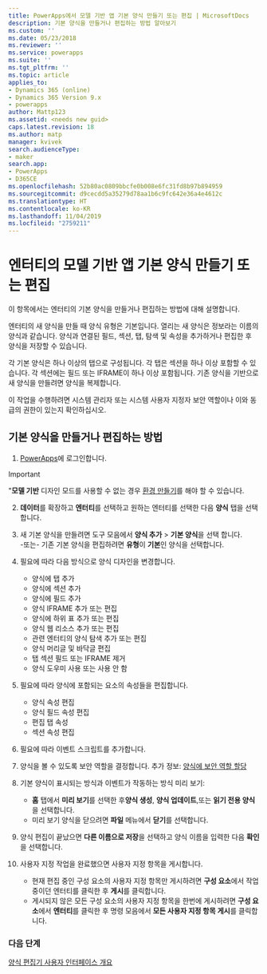 ```yaml
---
title: PowerApps에서 모델 기반 앱 기본 양식 만들기 또는 편집 | MicrosoftDocs
description: 기본 양식을 만들거나 편집하는 방법 알아보기
ms.custom: ''
ms.date: 05/23/2018
ms.reviewer: ''
ms.service: powerapps
ms.suite: ''
ms.tgt_pltfrm: ''
ms.topic: article
applies_to:
- Dynamics 365 (online)
- Dynamics 365 Version 9.x
- powerapps
author: Mattp123
ms.assetid: <needs new guid>
caps.latest.revision: 18
ms.author: matp
manager: kvivek
search.audienceType:
- maker
search.app:
- PowerApps
- D365CE
ms.openlocfilehash: 52b80ac0809bbcfe0b008e6fc31fd8b97b894959
ms.sourcegitcommit: d9cecdd5a35279d78aa1b6c9fc642e36a4e4612c
ms.translationtype: HT
ms.contentlocale: ko-KR
ms.lasthandoff: 11/04/2019
ms.locfileid: "2759211"
---
```

# <a name="create-or-edit-a-model-driven-app-main-form-for-an-entity"></a>엔터티의 모델 기반 앱 기본 양식 만들기 또는 편집 

이 항목에서는 엔터티의 기본 양식을 만들거나 편집하는 방법에 대해 설명합니다.

엔터티의 새 양식을 만들 때 양식 유형은 기본입니다. 열리는 새 양식은 정보라는 이름의 양식과 같습니다. 양식과 연결된 필드, 섹션, 탭, 탐색 및 속성을 추가하거나 편집한 후 양식을 저장할 수 있습니다.

각 기본 양식은 하나 이상의 탭으로 구성됩니다. 각 탭은 섹션을 하나 이상 포함할 수 있습니다. 각 섹션에는 필드 또는 IFRAME이 하나 이상 포함됩니다. 기존 양식을 기반으로 새 양식을 만들려면 양식을 복제합니다. 

이 작업을 수행하려면 시스템 관리자 또는 시스템 사용자 지정자 보안 역할이나 이와 동급의 권한이 있는지 확인하십시오.

## <a name="how-to-create-or-edit-a-main-form"></a>기본 양식을 만들거나 편집하는 방법
  
1.   [PowerApps](https://make.powerapps.com/?utm_source=padocs&utm_medium=linkinadoc&utm_campaign=referralsfromdoc)에 로그인합니다.


> [!IMPORTANT]
> "**모델 기반** 디자인 모드를 사용할 수 없는 경우 [환경 만들기](https://docs.microsoft.com/powerapps/administrator/create-environment)를 해야 할 수 있습니다.   
  
2.  **데이터**를 확장하고 **엔터티**를 선택하고 원하는 엔터티를 선택한 다음 **양식** 탭을 선택합니다. 

3. 새 기본 양식을 만들려면 도구 모음에서 **양식 추가** > **기본 양식**을 선택 합니다.  
    \-또는- 기존 기본 양식을 편집하려면 **유형**이 **기본**인 양식을 선택합니다.
  
3.  필요에 따라 다음 방식으로 양식 디자인을 변경합니다.
    -   양식에 탭 추가
    -   양식에 섹션 추가
    -   양식에 필드 추가
    -   양식 IFRAME 추가 또는 편집
    -   양식에 하위 표 추가 또는 편집
    -   양식 웹 리소스 추가 또는 편집
    -   관련 엔터티의 양식 탐색 추가 또는 편집
    -   양식 머리글 및 바닥글 편집
    -   탭 섹션 필드 또는 IFRAME 제거
    -   양식 도우미 사용 또는 사용 안 함
    
4.  필요에 따라 양식에 포함되는 요소의 속성들을 편집합니다.
    -   양식 속성 편집
    -   양식 필드 속성 편집
    -   편집 탭 속성
    -   섹션 속성 편집

5.  필요에 따라 이벤트 스크립트를 추가합니다. 

6.  양식을 볼 수 있도록 보안 역할을 결정합니다. 추가 정보:  [양식에 보안 역할 할당](https://docs.microsoft.com/dynamics365/customer-engagement/admin/assign-security-roles-form)

7.  기본 양식이 표시되는 방식과 이벤트가 작동하는 방식 미리 보기:
    - **홈** 탭에서 **미리 보기**를 선택한 후**양식 생성**, **양식 업데이트**,또는 **읽기 전용 양식**을 선택합니다.
    - 미리 보기 양식을 닫으려면 **파일** 메뉴에서 **닫기**를 선택합니다.

8.  양식 편집이 끝났으면 **다른 이름으로 저장**을 선택하고 양식 이름을 입력한 다음 **확인**을 선택합니다.

9.  사용자 지정 작업을 완료했으면 사용자 지정 항목을 게시합니다.
    -   현재 편집 중인 구성 요소의 사용자 지정 항목만 게시하려면 **구성 요소**에서 작업 중이던 엔터티를 클릭한 후 **게시**를 클릭합니다.
    -   게시되지 않은 모든 구성 요소의 사용자 지정 항목을 한번에 게시하려면 **구성 요소**에서 **엔터티**를 클릭한 후 명령 모음에서 **모든 사용자 지정 항목 게시**를 클릭합니다.
    
 
### <a name="next-steps"></a>다음 단계  
[양식 편집기 사용자 인터페이스 개요](form-editor-user-interface-legacy.md)
 
